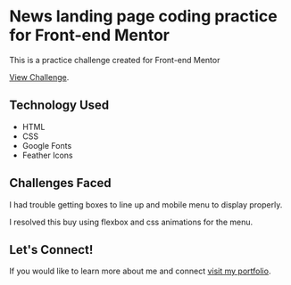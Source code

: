 # News landing page coding practice for Front-end Mentor

This is a practice challenge created for Front-end Mentor

[View Challenge](https://www.frontendmentor.io/solutions/news-home-page-project-dm_vRKT47p).  

## Technology Used

* HTML
* CSS
* Google Fonts
* Feather Icons 

## Challenges Faced

I had trouble getting boxes to line up and mobile menu to display properly.

I resolved this buy using flexbox and css animations for the menu.

## Let's Connect!

If you would like to learn more about me and connect [visit my portfolio](https://matthummel.com/).
